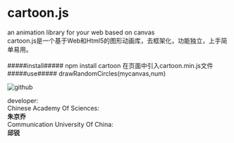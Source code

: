 # cartoon.js
an animation library for your web based on canvas</br>
cartoon.js是一个基于Web和Html5的图形动画库，去框架化，功能独立，上手简单易用。</br>
</br>
#####install#####
		npm install cartoon
		在页面中引入cartoon.min.js文件
#####use#####
		drawRandomCircles(mycanvas,num)

![github](./examples/randomCircles "") 

developer:</br>
	Chinese Academy Of Sciences:</br>
	**朱京乔**</br>
	Communication University Of China:</br>
	**邱锐**</br>

